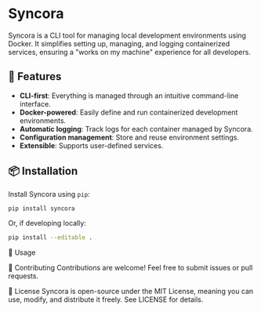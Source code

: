 # Syncora

Syncora is a CLI tool for managing local development environments using Docker. It simplifies setting up, managing, and logging containerized services, ensuring a "works on my machine" experience for all developers.

## 🚀 Features

- **CLI-first**: Everything is managed through an intuitive command-line interface.
- **Docker-powered**: Easily define and run containerized development environments.
- **Automatic logging**: Track logs for each container managed by Syncora.
- **Configuration management**: Store and reuse environment settings.
- **Extensible**: Supports user-defined services.

## 📦 Installation

Install Syncora using `pip`:

```sh
pip install syncora
```

Or, if developing locally:

```sh
pip install --editable .
```

🔧 Usage

🤝 Contributing
Contributions are welcome! Feel free to submit issues or pull requests.

📜 License
Syncora is open-source under the MIT License, meaning you can use, modify, and distribute it freely. See LICENSE for details.
